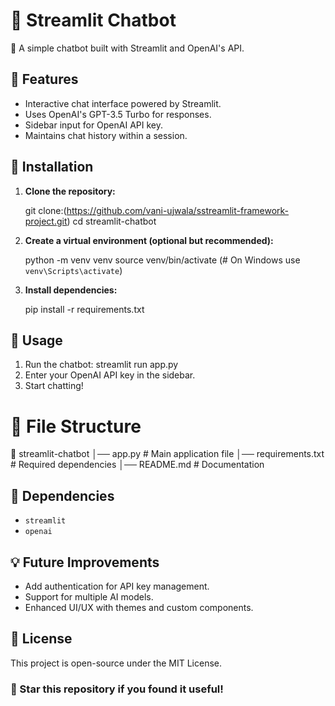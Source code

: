 # 💬 Streamlit Chatbot

🚀 A simple chatbot built with Streamlit and OpenAI's API.

## 📌 Features
- Interactive chat interface powered by Streamlit.
- Uses OpenAI's GPT-3.5 Turbo for responses.
- Sidebar input for OpenAI API key.
- Maintains chat history within a session.

## 🔧 Installation
1. **Clone the repository:**
   
   git clone:(https://github.com/vani-ujwala/sstreamlit-framework-project.git)
   cd streamlit-chatbot
  
2. **Create a virtual environment (optional but recommended):**
   
   python -m venv venv
   source venv/bin/activate  (# On Windows use `venv\Scripts\activate`)

3. **Install dependencies:**
   
   pip install -r requirements.txt
  

## 🚀 Usage
1. Run the chatbot:
   streamlit run app.py
2. Enter your OpenAI API key in the sidebar.
3. Start chatting!

# 📂 File Structure

📁 streamlit-chatbot
│── app.py  # Main application file
│── requirements.txt  # Required dependencies
│── README.md  # Documentation

## 📜 Dependencies
- `streamlit`
- `openai`

## 💡 Future Improvements
- Add authentication for API key management.
- Support for multiple AI models.
- Enhanced UI/UX with themes and custom components.

## 📜 License
This project is open-source under the MIT License.

### 🌟 Star this repository if you found it useful!

